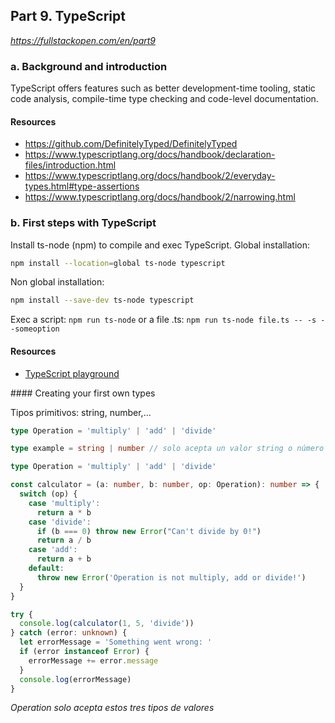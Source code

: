 ## Part 9. TypeScript

_https://fullstackopen.com/en/part9_

### a. Background and introduction

TypeScript offers features such as better development-time tooling, static code analysis, compile-time type checking and code-level documentation.

#### Resources

- https://github.com/DefinitelyTyped/DefinitelyTyped
- https://www.typescriptlang.org/docs/handbook/declaration-files/introduction.html
- https://www.typescriptlang.org/docs/handbook/2/everyday-types.html#type-assertions
- https://www.typescriptlang.org/docs/handbook/2/narrowing.html

### b. First steps with TypeScript

Install ts-node (npm) to compile and exec TypeScript. Global installation:

```sh
npm install --location=global ts-node typescript
```

Non global installation:

```sh
npm install --save-dev ts-node typescript
```

Exec a script: `npm run ts-node` or a file .ts: `npm run ts-node file.ts -- -s --someoption`

#### Resources

- [TypeScript playground](https://typescriptlang.org/play)

#### Creating your first own types

Tipos primitivos: string, number,...

```ts
type Operation = 'multiply' | 'add' | 'divide'

type example = string | number // solo acepta un valor string o número

type Operation = 'multiply' | 'add' | 'divide'

const calculator = (a: number, b: number, op: Operation): number => {
  switch (op) {
    case 'multiply':
      return a * b
    case 'divide':
      if (b === 0) throw new Error("Can't divide by 0!")
      return a / b
    case 'add':
      return a + b
    default:
      throw new Error('Operation is not multiply, add or divide!')
  }
}

try {
  console.log(calculator(1, 5, 'divide'))
} catch (error: unknown) {
  let errorMessage = 'Something went wrong: '
  if (error instanceof Error) {
    errorMessage += error.message
  }
  console.log(errorMessage)
}
```

_Operation solo acepta estos tres tipos de valores_

